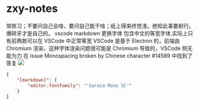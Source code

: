 # zxy-notes
常练习；不要问自己会啥，要问自己能干啥；纸上得来终觉浅，绝知此事要躬行。爆碎牙才是自己的。
vscode markdown 更换字体
包含中文的等宽字体,实际上只有前两款可以在 VSCode 中正常等宽
VSCode 是基于 Electron 的，前端由 Chromium 渲染，这种字体渲染问题很可能是 Chromium 导致的，VSCode 侧无能为力
在 issue Monospacing broken by Chinese character #14589 中找到了答复
![](image/Snipaste_2023-09-12_17-25-47.png)
```json
{
    "[markdown]": {
        "editor.fontFamily": "'Sarasa Mono SC'"
    }
}
```